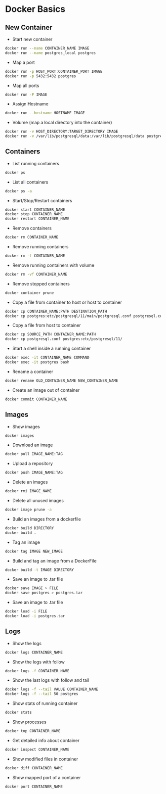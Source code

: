# Docker Basics

## New Container
- Start new container
```bash
docker run --name CONTAINER_NAME IMAGE
docker run --name postgres_local postgres
```

- Map a port
```bash
docker run -p HOST_PORT:CONTAINER_PORT IMAGE
docker run -p 5432:5432 postgres
```

- Map all ports
```bash
docker run -P IMAGE
```

- Assign Hostname
```bash
docker run --hostname HOSTNAME IMAGE
```

- Volume (map a local directory into the container)
```bash
docker run -v HOST_DIRECTORY:TARGET_DIRECTORY IMAGE
docker run -v /var/lib/postgresql/data:/var/lib/postgresql/data postgres
```

## Containers

- List running containers
```bash
docker ps
```

- List all containers
```bash
docker ps -a
```

- Start/Stop/Restart  containers
```bash
docker start CONTAINER_NAME
docker stop CONTAINER_NAME
docker restart CONTAINER_NAME
```

- Remove containers
```bash
docker rm CONTAINER_NAME
```

- Remove running containers
```bash
docker rm -f CONTAINER_NAME
```

- Remove running containers with volume
```bash
docker rm -vf CONTAINER_NAME
```

- Remove stopped containers
```bash
docker container prune
```

- Copy a file from container to host or host to container
```bash
docker cp CONTAINER_NAME:PATH DESTINATION_PATH
docker cp postgres:etc/postgresql/11/main/postgresql.conf postgresql.conf 
```

- Copy a file from host to container
```bash
docker cp SOURCE_PATH CONTAINER_NAME:PATH
docker cp postgresql.conf postgres:etc/postgresql/11/
```

- Start a shell inside a running container
```bash
docker exec -it CONTAINER_NAME COMMAND
docker exec -it postgres bash
```

- Rename a container
```bash
docker rename OLD_CONTAINER_NAME NEW_CONTAINER_NAME 
```

- Create an image out of container
```bash
docker commit CONTAINER_NAME
```

## Images

- Show images
```bash
docker images
```

- Download an image
```bash
docker pull IMAGE_NAME:TAG
```

- Upload a repository
```bash
docker push IMAGE_NAME:TAG
```

- Delete an images
```bash
docker rmi IMAGE_NAME
```

- Delete all unused images
```bash
docker image prune -a
```

- Build an images from a dockerfile
```bash
docker build DIRECTORY
docker build .
```

- Tag an image
```bash
docker tag IMAGE NEW_IMAGE
```

- Build and tag an image from a DockerFile
```bash
docker build -t IMAGE DIRECTORY
```

- Save an image to .tar file
```bash
docker save IMAGE > FILE
docker save postgres > postgres.tar
```

- Save an image to .tar file
```bash
docker load -i FILE
docker load -i postgres.tar
```

## Logs

- Show the logs
```bash
docker logs CONTAINER_NAME
```

- Show the logs with follow 
```bash
docker logs -f CONTAINER_NAME 
```

- Show the last logs with follow and tail
```bash
docker logs -f --tail VALUE CONTAINER_NAME
docker logs -f --tail 50 postgres 

```

- Show stats of running container
```bash
docker stats
```

- Show processes
```bash
docker top CONTAINER_NAME
```

- Get detailed info about container
```bash
docker inspect CONTAINER_NAME
```

- Show modified files in container
```bash
docker diff CONTAINER_NAME
```

- Show mapped port of a container
```bash
docker port CONTAINER_NAME
```